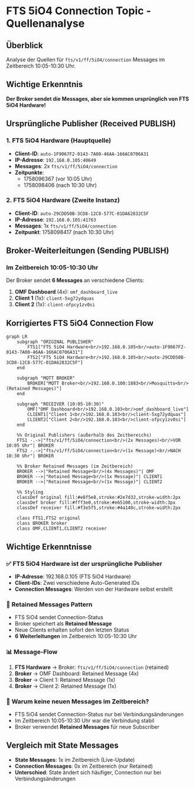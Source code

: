 # FTS 5iO4 Connection Topic - Quellenanalyse

## Überblick
Analyse der Quellen für `fts/v1/ff/5iO4/connection` Messages im Zeitbereich 10:05-10:30 Uhr.

## Wichtige Erkenntnis
**Der Broker sendet die Messages, aber sie kommen ursprünglich von FTS 5iO4 Hardware!**

## Ursprüngliche Publisher (Received PUBLISH)

### 1. FTS 5iO4 Hardware (Hauptquelle)
- **Client-ID**: `auto-1F9067F2-0143-7A00-46AA-166AC0706A31`
- **IP-Adresse**: `192.168.0.105:40649`
- **Messages**: 2x `fts/v1/ff/5iO4/connection`
- **Zeitpunkte**: 
  - 1758096367 (vor 10:05 Uhr)
  - 1758098406 (nach 10:30 Uhr)

### 2. FTS 5iO4 Hardware (Zweite Instanz)
- **Client-ID**: `auto-29CDD50B-3CD8-12C8-577C-01DA62832C5F`
- **IP-Adresse**: `192.168.0.105:41763`
- **Messages**: 1x `fts/v1/ff/5iO4/connection`
- **Zeitpunkt**: 1758098417 (nach 10:30 Uhr)

## Broker-Weiterleitungen (Sending PUBLISH)

### Im Zeitbereich 10:05-10:30 Uhr
Der Broker sendet **6 Messages** an verschiedene Clients:

1. **OMF Dashboard** (4x): `omf_dashboard_live`
2. **Client 1** (1x): `client-5xg72ydquas`
3. **Client 2** (1x): `client-ofpcy1zv0si`

## Korrigiertes FTS 5iO4 Connection Flow

```mermaid
graph LR
    subgraph "ORIGINAL PUBLISHER"
        FTS1["FTS 5iO4 Hardware<br/>192.168.0.105<br/>auto-1F9067F2-0143-7A00-46AA-166AC0706A31"]
        FTS2["FTS 5iO4 Hardware<br/>192.168.0.105<br/>auto-29CDD50B-3CD8-12C8-577C-01DA62832C5F"]
    end
    
    subgraph "MQTT BROKER"
        BROKER["MQTT Broker<br/>192.168.0.100:1883<br/>Mosquitto<br/>(Retained Messages)"]
    end
    
    subgraph "RECEIVER (10:05-10:30)"
        OMF["OMF Dashboard<br/>192.168.0.103<br/>omf_dashboard_live"]
        CLIENT1["Client 1<br/>192.168.0.103<br/>client-5xg72ydquas"]
        CLIENT2["Client 2<br/>192.168.0.103<br/>client-ofpcy1zv0si"]
    end
    
    %% Original Publishers (außerhalb des Zeitbereichs)
    FTS1 -.->|"fts/v1/ff/5iO4/connection<br/>(2x Messages)<br/>VOR 10:05 Uhr"| BROKER
    FTS2 -.->|"fts/v1/ff/5iO4/connection<br/>(1x Message)<br/>NACH 10:30 Uhr"| BROKER
    
    %% Broker Retained Messages (im Zeitbereich)
    BROKER -->|"Retained Message<br/>(4x Messages)"| OMF
    BROKER -->|"Retained Message<br/>(1x Message)"| CLIENT1
    BROKER -->|"Retained Message<br/>(1x Message)"| CLIENT2
    
    %% Styling
    classDef original fill:#e8f5e8,stroke:#2e7d32,stroke-width:2px
    classDef broker fill:#fff3e0,stroke:#e65100,stroke-width:3px
    classDef receiver fill:#f3e5f5,stroke:#4a148c,stroke-width:2px
    
    class FTS1,FTS2 original
    class BROKER broker
    class OMF,CLIENT1,CLIENT2 receiver
```

## Wichtige Erkenntnisse

### ✅ **FTS 5iO4 Hardware ist der ursprüngliche Publisher**
- **IP-Adresse**: 192.168.0.105 (FTS 5iO4 Hardware)
- **Client-IDs**: Zwei verschiedene Auto-Generated IDs
- **Connection Messages**: Werden von der Hardware selbst erstellt

### 🔄 **Retained Messages Pattern**
- FTS 5iO4 sendet Connection-Status
- Broker speichert als **Retained Message**
- Neue Clients erhalten sofort den letzten Status
- **6 Weiterleitungen** im Zeitbereich 10:05-10:30 Uhr

### 📊 **Message-Flow**
1. **FTS Hardware** → Broker: `fts/v1/ff/5iO4/connection` (retained)
2. **Broker** → OMF Dashboard: Retained Message (4x)
3. **Broker** → Client 1: Retained Message (1x)
4. **Broker** → Client 2: Retained Message (1x)

### 🎯 **Warum keine neuen Messages im Zeitbereich?**
- FTS 5iO4 sendet Connection-Status nur bei Verbindungsänderungen
- Im Zeitbereich 10:05-10:30 Uhr war die Verbindung stabil
- Broker verwendet **Retained Messages** für neue Subscriber

## Vergleich mit State Messages
- **State Messages**: 1x im Zeitbereich (Live-Update)
- **Connection Messages**: 0x im Zeitbereich (nur Retained)
- **Unterschied**: State ändert sich häufiger, Connection nur bei Verbindungsänderungen

